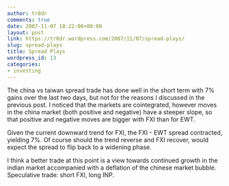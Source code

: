 ```yaml
---
author: tr8dr
comments: true
date: 2007-11-07 18:22:00+00:00
layout: post
link: https://tr8dr.wordpress.com/2007/11/07/spread-plays/
slug: spread-plays
title: Spread Plays
wordpress_id: 13
categories:
- investing
---
```


The china vs taiwan spread trade has done well in the short term with 7% gains over the last two days, but not for the reasons I discussed in the previous post.   I noticed that the markets are cointegrated, however moves in the china market (both positive and negative) have a steeper slope, so that positive and negative moves are bigger with FXI than for EWT.  
  
Given the current downward trend for FXI, the FXI - EWT spread contracted, yielding 7%.  Of course should the trend reverse and FXI recover, would expect the spread to flip back to a widening phase.  
  
I think a better trade at this point is a view towards continued growth in the indian market accompanied with a deflation of the chinese market bubble.   Speculative trade: short FXI, long INP.
